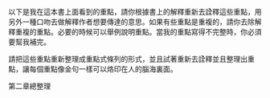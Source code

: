 以下是我在這本書上面看到的重點，請你根據書上的解釋重新去詮釋這些重點，用另外一種口吻去做解釋作者想要傳達的意思。如果有些重點是重複的，請你去除解釋重複的重點。必要的時候可以舉例說明重點。當我的重點寫得不完整時，你必須要幫我補完。

請把這些重點重新整理成重點式條列的形式，並且試著重新去詮釋並且整理出重點，讓每個重點像金句一樣可以烙印在人的腦海裏面。

第二章總整理


